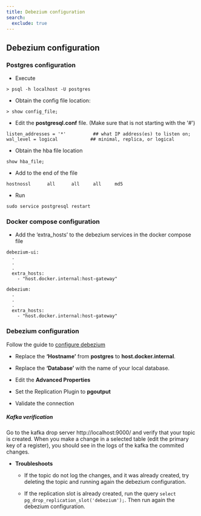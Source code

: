 ```yaml
---
title: Debezium configuration
search:
  exclude: true
---
```

## Debezium configuration

### Postgres configuration

* Execute
```
> psql -h localhost -U postgres
```
* Obtain the config file location: 
```
> show config_file;
```

* Edit the **postgresql.conf** file. (Make sure that is not starting with the '#')
```
listen_addresses = '*'			## what IP address(es) to listen on;
wal_level = logical			   ## minimal, replica, or logical
```

* Obtain the hba file location
```
show hba_file;
```

* Add to the end of the file
```
hostnossl      all		all		all		md5
```

* Run
```
sudo service postgresql restart
```
### Docker compose configuration

* Add the ‘extra_hosts’ to the debezium services in the docker compose file

``` docker
debezium-ui:
  .
  .
  .
  extra_hosts:
    - "host.docker.internal:host-gateway"
```
``` docker
debezium:
  .
  .
  .
  extra_hosts:
    - "host.docker.internal:host-gateway"
```

### Debezium configuration

Follow the guide to [configure debezium](https://en/technical-documentation/etendo-environment/platform/HowToListenNewTablesInEtendoRX)

* Replace the **‘Hostname’** from **postgres** to **host.docker.internal**.

* Replace the **‘Database’** with the name of your local database.

* Edit the **Advanced Properties**

* Set the Replication Plugin to **pgoutput**

* Validate the connection

##### Kafka verification
Go to the kafka drop server http://localhost:9000/ and verify that your topic is created. When you make a change in a selected table (edit the primary key of a register), you should see in the logs of the kafka the commited changes.

* **Troubleshoots**
	* If the topic do not log the changes, and it was already created, try deleting the topic and running again the debezium configuration.
  
  * If the replication slot is already created, run the query `select pg_drop_replication_slot('debezium');`. Then run again the debezium configuration.
  
	
